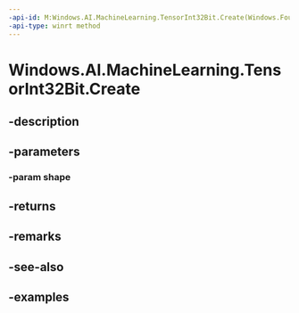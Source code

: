 ```yaml
---
-api-id: M:Windows.AI.MachineLearning.TensorInt32Bit.Create(Windows.Foundation.Collections.IIterable{System.Int64})
-api-type: winrt method
---
```


<!-- Method syntax.
public TensorInt32Bit TensorInt32Bit.Create(IIterable<Int64> shape)
-->

# Windows.AI.MachineLearning.TensorInt32Bit.Create

## -description

## -parameters
### -param shape

## -returns

## -remarks

## -see-also

## -examples

